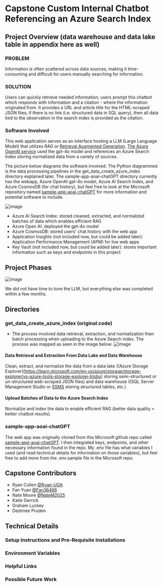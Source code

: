 # Capstone Custom Internal Chatbot Referencing an Azure Search Index

## Project Overview (data warehouse and data lake table in appendix here as well)
### PROBLEM
Information is often scattered across data sources, making it time-consuming and difficult for users manually searching for information.
### SOLUTION
Users can quickly retrieve needed information; users prompt this chatbot which responds with information and a citation - where the information originated from. It provides a URL and article title for the HTML-scraped JSON files; if there is no link (i.e. structured data in SQL query), then all data tied to the observation in the search index is provided as the citation.
### Software Involved
This web application serves as an interface hosting a LLM (Large Language Model) that utilizes RAG or [Retrieval Augmented Generation](https://learn.microsoft.com/en-us/azure/search/retrieval-augmented-generation-overview?tabs=docs). [The Azure OpenAI service](https://learn.microsoft.com/en-us/azure/search/search-what-is-azure-search) used the gpt-4o model and references an Azure Search Index storing normalized data from a variety of sources.

The picture below diagrams the software involved. The Python diagrammed is the data processing pipelines in the get_data_create_azure_index directory explained later. The sample-app-aoai-chatGPT directory currently has the webapp, Azure OpenAI gpt-4o model, Azure AI Search Index, and Azure CosmosDB (for chat history), but feel free to look at the Microsoft repository named [sample-app-aoai-chatGPT](https://github.com/microsoft/sample-app-aoai-chatGPT) for more information and potential software to include.

![image](https://github.com/user-attachments/assets/54764883-d5ef-4bad-8ea8-c3c255b088da)

* Azure AI Search Index: stored cleaned, extracted, and normalized batches of data which enables efficient RAG
* Azure Open AI: deployed the gpt-4o model
* Azure CosmosDB: stored users' chat history with the web app
* Application Insights (not included now, but could be added later): Application Performance Management (APM) for live web apps
* Key Vault (not included now, but could be added later): stores important information such as keys and endpoints in this project

## Project Phases
![image](https://github.com/user-attachments/assets/95d544c2-ed0d-4cee-8eab-41635c6c6597)

We did not have time to tune the LLM, but everything else was completed within a few months.

## Directories
### get_data_create_azure_index (original code)
* The process involved data retrieval, extraction, and normalization then batch processing when uploading to the Azure Search index. The process was mapped as seen in the image below:
  ![image](https://github.com/user-attachments/assets/b71214e0-ef34-488f-a6fc-354f17881198)
#### Data Retrieval and Extraction From Data Lake and Data Warehouse
Clean, extract, and normalize the data from a data lake ((Azure Storage Explorer)[https://learn.microsoft.com/en-us/azure/storage/storage-explorer/vs-azure-tools-storage-explorer-blobs] storing semi-structured or un-structured web-scraped JSON files) and data warehouse ((SQL Server Management Studio or [SSMS](https://learn.microsoft.com/en-us/ssms/sql-server-management-studio-ssms) storing structured tables, etc.)
#### Upload Batches of Data to the Azure Search Index
Normalize and index the data to enable efficient RAG (better data quality = better chatbot results).

### sample-app-aoai-chatGPT
The web app was originally cloned from this Microsoft github repo called [sample-app-aoai-chatGPT](https://github.com/microsoft/sample-app-aoai-chatGPT). I then integrated keys, endpoints, and other necessary information found in the repo. My .env file has what variables I used (and read technical details for information on those variables), but feel free to add more from the .env.sample file in the Microsoft repo.

## Capstone Contributors
* Ryan Cullen [@Ryan-UGA](https://github.com/Ryan-UGA)
* Fan Yuan [@Fan36466](https://github.com/Fan36466)
* Nate Moore [@NateM2025](https://github.com/NateM2025)
* Katie Gerrick
* Graham Luckey
* Destinee Pruden

## Technical Details

### Setup Instructions and Pre-Requisite Installations

### Environment Variables

### Helpful Links

### Possible Future Work 






